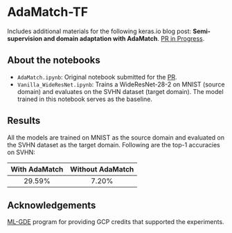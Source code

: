 # AdaMatch-TF
Includes additional materials for the following keras.io blog post: **Semi-supervision and domain adaptation with AdaMatch**. [PR in Progress](https://github.com/keras-team/keras-io/pull/513).

## About the notebooks

* `AdaMatch.ipynb`: Original notebook submitted for the [PR](https://github.com/keras-team/keras-io/pull/513).
* `Vanilla_WideResNet.ipynb`: Trains a WideResNet-28-2 on MNIST (source domain) and evaluates on the SVHN dataset (target domain). The model trained in this notebook serves as the baseline. 

## Results

All the models are trained on MNIST as the source domain and evaluated on the SVHN dataset as the target domain. Following are the top-1 accuracies on SVHN:
          
| With AdaMatch 	| Without AdaMatch 	|
|:-------------:	|:----------------:	|
|     29.59%    	|       7.20%      	|

## Acknowledgements

[ML-GDE](https://developers.google.com/programs/experts/) program for providing GCP credits that supported the experiments. 
